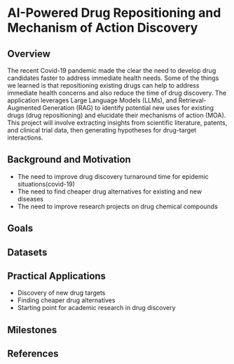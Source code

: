 # AI-Powered Drug Repositioning and Mechanism of Action Discovery


## Overview

The recent Covid-19 pandemic made the clear the need to develop drug candidates faster to address immediate health needs. Some of the things we learned is that repositioning existing drugs can help to address immediate health concerns and also reduce the time of drug discovery. The application leverages Large Language Models (LLMs), and Retrieval-Augmented Generation (RAG) to identify potential new uses for existing drugs (drug repositioning) and elucidate their mechanisms of action (MOA). This project will involve extracting insights from scientific literature, patents, and clinical trial data, then generating hypotheses for drug-target interactions.

## Background and Motivation

- The need to improve drug discovery turnaround time for epidemic situations(covid-19)
- The need to find cheaper drug alternatives for existing and new diseases
- The need to improve research projects on drug chemical compounds

## Goals

## Datasets

## Practical Applications

- Discovery of new drug targets
- Finding cheaper drug alternatives
- Starting point for academic research in drug discovery

## Milestones

## References
